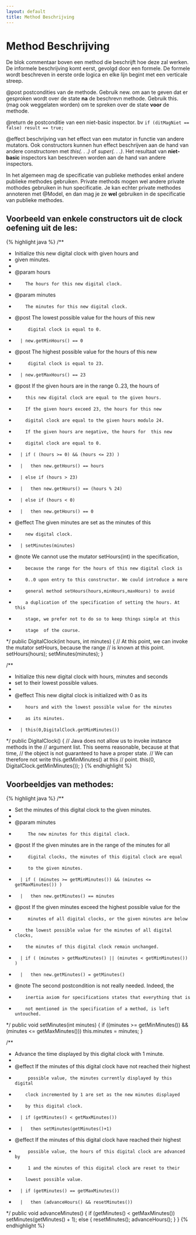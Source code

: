 ```yaml
---
layout: default
title: Method Beschrijving
---
```


# Method Beschrijving

De blok commentaar boven een method die beschrijft hoe deze zal werken. De informele beschrijving komt eerst, gevolgd door een formele. De formele wordt beschreven in eerste orde logica en elke lijn begint met een verticale streep.

@post postcondities van de methode. Gebruik new. om aan te geven dat er gesproken wordt over de state **na** de beschrevn methode. Gebruik this. (mag ook weggelaten worden) om te spreken over de state **voor** de methode.

@return de postconditie van een niet-basic inspector. bv `if (ditMagNiet == false) result == true;`

@effect beschrijving van het effect van een mutator in functie van andere mutators. Ook constructors kunnen hun effect beschrijven aan de hand van andere constructoren met *this(. . .)* of *super(. . .)*. Het resultaat van **niet-basic** inspectors kan beschreven worden aan de hand van andere inspectors.

In het algemeen mag de specificatie van publieke methodes enkel andere publieke methodes gebruiken. Private methods mogen wel andere private mothodes gebruiken in hun specificatie. Je kan echter private methodes annoteren met @Model, en dan mag je ze **wel** gebruiken in de specificatie van publieke methodes.

<!--more-->

## Voorbeeld van enkele constructors uit de clock oefening uit de les:

{% highlight java %}
/**
* Initialize this new digital clock with given hours and
* given minutes.
*
* @param  hours
*         The hours for this new digital clock.
* @param  minutes
*         The minutes for this new digital clock.
* @post   The lowest possible value for the hours of this new
* 		   digital clock is equal to 0.
*       | new.getMinHours() == 0
* @post   The highest possible value for the hours of this new
* 		   digital clock is equal to 23.
*       | new.getMaxHours() == 23
* @post   If the given hours are in the range 0..23, the hours of
*         this new digital clock are equal to the given hours.
*         If the given hours exceed 23, the hours for this new
*         digital clock are equal to the given hours modulo 24.
*         If the given hours are negative, the hours for  this new
*         digital clock are equal to 0.
*       | if ( (hours >= 0) && (hours <= 23) )
*       |   then new.getHours() == hours
*       | else if (hours > 23)
*       |   then new.getHours() == (hours % 24)
*       | else if (hours < 0)
*       |   then new.getHours() == 0
* @effect The given minutes are set as the minutes of this
*         new digital clock.
*       | setMinutes(minutes)
* @note   We cannot use the mutator setHours(int) in the specification,
*         because the range for the hours of this new digital clock is
*         0..0 upon entry to this constructor. We could introduce a more
*         general method setHours(hours,minHours,maxHours) to avoid
*         a duplication of the specification of setting the hours. At this
*         stage, we prefer not to do so to keep things simple at this
*         stage  of the course.
*/
public DigitalClock(int hours, int minutes) {
    // At this point, we can invoke the mutator setHours, because the range
    // is known at this point.
    setHours(hours);
    setMinutes(minutes);
}

/**
* Initialize this new digital clock with hours, minutes and seconds
* set to their lowest possible values.
*
* @effect This new digital clock is initialized with 0 as its
*         hours and with the lowest possible value for the minutes
*         as its minutes.
*       | this(0,DigitalClock.getMinMinutes())
*/
public DigitalClock() {
    // Java does not allow us to invoke instance methods in the
    // argument list. This seems reasonable, because at that time,
    // the object is not guaranteed to have a proper state.
    // We can therefore not write this.getMinMinutes() at this
    // point.
    this(0, DigitalClock.getMinMinutes());
}
{% endhighlight %}

## Voorbeeldjes van methodes:

{% highlight java %}
/**
* Set the minutes of this digital clock to the given minutes.
*
* @param  minutes
*		   The new minutes for this digital clock.
* @post   If the given minutes are in the range of the minutes for all
* 		   digital clocks, the minutes of this digital clock are equal
* 		   to the given minutes.
*       | if ( (minutes >= getMinMinutes()) && (minutes <= getMaxMinutes()) )
*       |   then new.getMinutes() == minutes
* @post   If the given minutes exceed the highest possible value for the
* 		   minutes of all digital clocks, or the given minutes are below
*         the lowest possible value for the minutes of all digital clocks,
*         the minutes of this digital clock remain unchanged.
*       | if ( (minutes > getMaxMinutes() || (minutes < getMinMinutes()) )
*       |   then new.getMinutes() = getMinutes()
* @note   The second postcondition is not really needed. Indeed, the
*         inertia axiom for specifications states that everything that is
*         not mentioned in the specification of a method, is left untouched.
*/
public void setMinutes(int minutes) {
    if ((minutes >= getMinMinutes()) && (minutes <= getMaxMinutes()))
    this.minutes = minutes;
}

/**
* Advance the time displayed by this digital clock with 1 minute.
*
* @effect If the minutes of this digital clock have not reached their highest
*		   possible value, the minutes currently displayed by this digital
*         clock incremented by 1 are set as the new minutes displayed
*         by this digital clock.
*       | if (getMinutes() < getMaxMinutes())
*       |   then setMinutes(getMinutes()+1)
* @effect If the minutes of this digital clock have reached their highest
*		   possible value, the hours of this digital clock are advanced by
*		   1 and the minutes of this digital clock are reset to their
*         lowest possible value.
*       | if (getMinutes() == getMaxMinutes())
*       |   then (advanceHours() && resetMinutes())
*/
public void advanceMinutes() {
    if (getMinutes() < getMaxMinutes())
    setMinutes(getMinutes() + 1);
    else {
        resetMinutes();
        advanceHours();
    }
}
{% endhighlight %}
